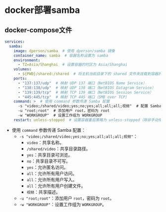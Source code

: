 # docker部署samba

## docker-compose文件

```yaml
services:
  samba:
    image: dperson/samba  # 使用 dperson/samba 镜像
    container_name: samba  # 容器名称设置为 samba
    environment:
      - TZ=Asia/Shanghai  # 设置容器的时区为 Asia/Shanghai
    volumes:
      - ${PWD}/shared:/shared  # 将主机当前目录下的 shared 文件夹挂载到容器的 /shared 目录
    ports:
      - "137:137/udp"  # 映射 UDP 137 端口（NetBIOS Name Service）
      - "138:138/udp"  # 映射 UDP 138 端口（NetBIOS Datagram Service）
      - "139:139/tcp"  # 映射 TCP 139 端口（NetBIOS Session Service）
      - "445:445/tcp"  # 映射 TCP 445 端口（SMB over TCP）
    command: >  # 使用 command 参数传递 Samba 配置
      -s "video;/shared/video;yes;no;yes;all;all;all;视频"  # 配置 Samba 共享目录
      -u "root;root"  # 添加用户 root，密码为 root
      -w "WORKGROUP"  # 设置工作组为 WORKGROUP
    restart: unless-stopped  # 设置容器重启策略为 unless-stopped（除非手动停止，否则始终重启）
```

- 使用 `command` 参数传递 Samba 配置：
  - `-s "video;/shared/video;yes;no;yes;all;all;all;视频"`：
    - `video`：共享名称。
    - `/shared/video`：共享目录路径。
    - `yes`：共享目录可浏览。
    - `no`：共享目录不可写。
    - `yes`：允许匿名访问。
    - `all`：允许所有用户访问。
    - `all`：允许所有用户写入。
    - `all`：允许所有用户创建文件。
    - `视频`：共享描述。
  - `-u "root;root"`：添加用户 `root`，密码为 `root`。
  - `-w "WORKGROUP"`：设置工作组为 `WORKGROUP`。